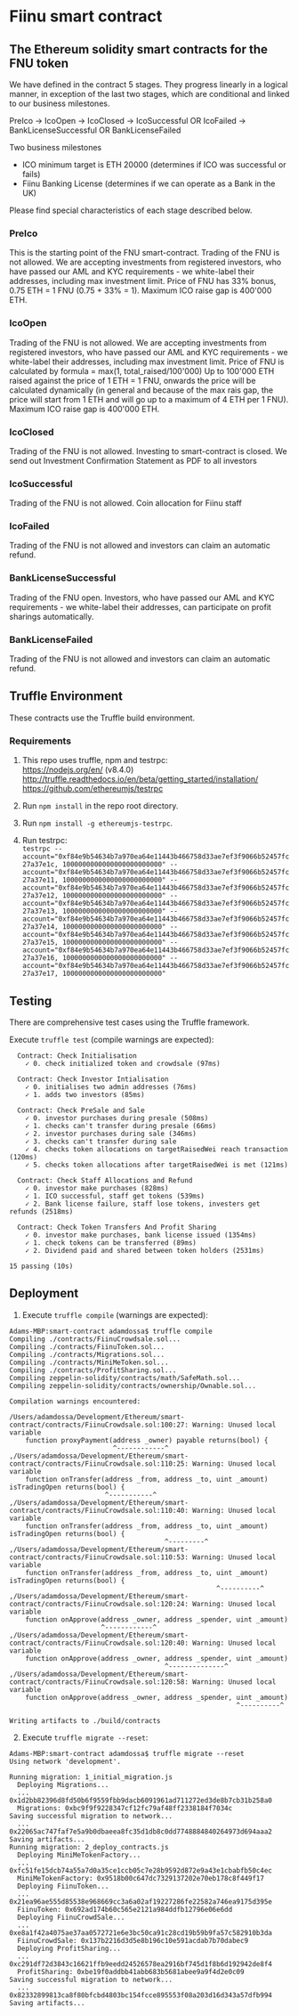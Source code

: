 # Fiinu smart contract

## The Ethereum solidity smart contracts for the FNU token

We have defined in the contract 5 stages. They progress linearly in a logical manner, in exception of the last two stages, which are conditional and linked to our business milestones.

PreIco -> IcoOpen -> IcoClosed -> IcoSuccessful OR IcoFailed -> BankLicenseSuccessful OR BankLicenseFailed

Two business milestones
- ICO minimum target is ETH 20000 (determines if ICO was successful or fails)
- Fiinu Banking License (determines if we can operate as a Bank in the UK)

Please find special characteristics of each stage described below.

### PreIco
This is the starting point of the FNU smart-contract.
Trading of the FNU is not allowed.
We are accepting investments from registered investors, who have passed our AML and KYC requirements - we white-label their addresses, including max investment limit.
Price of FNU has 33% bonus, 0.75 ETH = 1 FNU (0.75 + 33% = 1).
Maximum ICO raise gap is 400'000 ETH.

### IcoOpen
Trading of the FNU is not allowed.
We are accepting investments from registered investors, who have passed our AML and KYC requirements - we white-label their addresses, including max investment limit.
Price of FNU is calculated by formula = max(1, total_raised/100'000)
Up to 100'000 ETH raised against the price of 1 ETH = 1 FNU, onwards the price will be calculated dynamically (in general and because of the max rais gap, the price will start from 1 ETH and will go up to a maximum of 4 ETH per 1 FNU).
Maximum ICO raise gap is 400'000 ETH.

### IcoClosed
Trading of the FNU is not allowed.
Investing to smart-contract is closed.
We send out Investment Confirmation Statement as PDF to all investors

### IcoSuccessful
Trading of the FNU is not allowed.
Coin allocation for Fiinu staff

### IcoFailed
Trading of the FNU is not allowed and investors can claim an automatic refund.

### BankLicenseSuccessful
Trading of the FNU open.
Investors, who have passed our AML and KYC requirements - we white-label their addresses, can participate on profit sharings automatically.

### BankLicenseFailed
Trading of the FNU is not allowed and investors can claim an automatic refund.

## Truffle Environment

These contracts use the Truffle build environment.

### Requirements

1. This repo uses truffle, npm and testrpc:  
https://nodejs.org/en/ (v8.4.0) 
http://truffle.readthedocs.io/en/beta/getting_started/installation/  
https://github.com/ethereumjs/testrpc

1. Run `npm install` in the repo root directory.
1. Run `npm install -g ethereumjs-testrpc`.
1. Run testrpc:  
`testrpc --account="0xf84e9b54634b7a970ea64e11443b466758d33ae7ef3f9066b52457fc27a37e1c, 1000000000000000000000000" --account="0xf84e9b54634b7a970ea64e11443b466758d33ae7ef3f9066b52457fc27a37e11, 1000000000000000000000000" --account="0xf84e9b54634b7a970ea64e11443b466758d33ae7ef3f9066b52457fc27a37e12, 1000000000000000000000000" --account="0xf84e9b54634b7a970ea64e11443b466758d33ae7ef3f9066b52457fc27a37e13, 1000000000000000000000000" --account="0xf84e9b54634b7a970ea64e11443b466758d33ae7ef3f9066b52457fc27a37e14, 1000000000000000000000000" --account="0xf84e9b54634b7a970ea64e11443b466758d33ae7ef3f9066b52457fc27a37e15, 1000000000000000000000000" --account="0xf84e9b54634b7a970ea64e11443b466758d33ae7ef3f9066b52457fc27a37e16, 1000000000000000000000000" --account="0xf84e9b54634b7a970ea64e11443b466758d33ae7ef3f9066b52457fc27a37e17, 1000000000000000000000000"`

## Testing

There are comprehensive test cases using the Truffle framework.

Execute `truffle test` (compile warnings are expected):
```
  Contract: Check Initialisation
    ✓ 0. check initialized token and crowdsale (97ms)

  Contract: Check Investor Intialisation
    ✓ 0. initialises two admin addresses (76ms)
    ✓ 1. adds two investors (85ms)

  Contract: Check PreSale and Sale
    ✓ 0. investor purchases during presale (508ms)
    ✓ 1. checks can't transfer during presale (66ms)
    ✓ 2. investor purchases during sale (346ms)
    ✓ 3. checks can't transfer during sale
    ✓ 4. checks token allocations on targetRaisedWei reach transaction (120ms)
    ✓ 5. checks token allocations after targetRaisedWei is met (121ms)

  Contract: Check Staff Allocations and Refund
    ✓ 0. investor make purchases (828ms)
    ✓ 1. ICO successful, staff get tokens (539ms)
    ✓ 2. Bank license failure, staff lose tokens, investers get refunds (2518ms)

  Contract: Check Token Transfers And Profit Sharing
    ✓ 0. investor make purchases, bank license issued (1354ms)
    ✓ 1. check tokens can be transferred (89ms)
    ✓ 2. Dividend paid and shared between token holders (2531ms)

15 passing (10s)
```

## Deployment

1. Execute `truffle compile` (warnings are expected):  
```
Adams-MBP:smart-contract adamdossa$ truffle compile
Compiling ./contracts/FiinuCrowdsale.sol...
Compiling ./contracts/FiinuToken.sol...
Compiling ./contracts/Migrations.sol...
Compiling ./contracts/MiniMeToken.sol...
Compiling ./contracts/ProfitSharing.sol...
Compiling zeppelin-solidity/contracts/math/SafeMath.sol...
Compiling zeppelin-solidity/contracts/ownership/Ownable.sol...

Compilation warnings encountered:

/Users/adamdossa/Development/Ethereum/smart-contract/contracts/FiinuCrowdsale.sol:100:27: Warning: Unused local variable
    function proxyPayment(address _owner) payable returns(bool) {
                          ^------------^
,/Users/adamdossa/Development/Ethereum/smart-contract/contracts/FiinuCrowdsale.sol:110:25: Warning: Unused local variable
    function onTransfer(address _from, address _to, uint _amount) isTradingOpen returns(bool) {
                        ^-----------^
,/Users/adamdossa/Development/Ethereum/smart-contract/contracts/FiinuCrowdsale.sol:110:40: Warning: Unused local variable
    function onTransfer(address _from, address _to, uint _amount) isTradingOpen returns(bool) {
                                       ^---------^
,/Users/adamdossa/Development/Ethereum/smart-contract/contracts/FiinuCrowdsale.sol:110:53: Warning: Unused local variable
    function onTransfer(address _from, address _to, uint _amount) isTradingOpen returns(bool) {
                                                    ^----------^
,/Users/adamdossa/Development/Ethereum/smart-contract/contracts/FiinuCrowdsale.sol:120:24: Warning: Unused local variable
    function onApprove(address _owner, address _spender, uint _amount)
                       ^------------^
,/Users/adamdossa/Development/Ethereum/smart-contract/contracts/FiinuCrowdsale.sol:120:40: Warning: Unused local variable
    function onApprove(address _owner, address _spender, uint _amount)
                                       ^--------------^
,/Users/adamdossa/Development/Ethereum/smart-contract/contracts/FiinuCrowdsale.sol:120:58: Warning: Unused local variable
    function onApprove(address _owner, address _spender, uint _amount)
                                                         ^----------^

Writing artifacts to ./build/contracts
```

2. Execute `truffle migrate --reset`:  
```
Adams-MBP:smart-contract adamdossa$ truffle migrate --reset
Using network 'development'.

Running migration: 1_initial_migration.js
  Deploying Migrations...
  ... 0x1d2bb82396d8fd50b6f9559fbb9dacb6091961ad711272ed3de8b7cb31b258a0
  Migrations: 0xbc9f9f9228347cf12fc79af48ff2338184f7034c
Saving successful migration to network...
  ... 0x22065ac747faf7e5a9b0dbaeea8fc35d1db8c0dd7748884840264973d694aaa2
Saving artifacts...
Running migration: 2_deploy_contracts.js
  Deploying MiniMeTokenFactory...
  ... 0xfc51fe15dcb74a55a7d0a35ce1ccb05c7e28b9592d872e9a43e1cbabfb50c4ec
  MiniMeTokenFactory: 0x9518b00c647dc7329137202e70eb178c8f449f17
  Deploying FiinuToken...
  ... 0x21ea96ae555d85538e968669cc3a6a02af19227286fe22582a746ea9175d395e
  FiinuToken: 0x692ad174b60c565e2121a984ddfb12796e06e6dd
  Deploying FiinuCrowdSale...
  ... 0xe8a1f42a4075ae37aa0572721e6e3bc50ca91c28cd19b59b9fa57c582910b3da
  FiinuCrowdSale: 0x137b2216d3d5e8b196c10e591acdab7b70dabec9
  Deploying ProfitSharing...
  ... 0xc291df72d3843c16621ffb9eedd24526578ea2916bf745d1f8b6d192942de8f4
  ProfitSharing: 0xbe19f0addbb41abb683b5681abee9a9f4d2e0c09
Saving successful migration to network...
  ... 0x82332899813ca8f80bfcbd4803bc154fcce895553f08a203d16d343a57dfb994
Saving artifacts...
```
